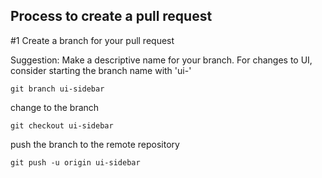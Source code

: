 ## Process to create a pull request

#1 Create a branch for your pull request

Suggestion: Make a descriptive name for your branch. 
For changes to UI, consider starting the branch name with 'ui-'

```
git branch ui-sidebar
```

change to the branch

```
git checkout ui-sidebar
```

push the branch to the remote repository

```
git push -u origin ui-sidebar
```